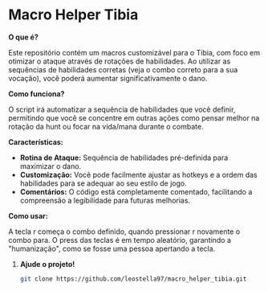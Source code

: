 # Macro Helper Tibia

**O que é?**

Este repositório contém um  macros customizável para o Tibia, com foco em otimizar o ataque através de rotações de habilidades. Ao utilizar as sequências de habilidades corretas (veja o combo correto para a sua vocação), você poderá aumentar significativamente o dano.

**Como funciona?**

O script irá automatizar a sequência de habilidades que você definir, permitindo que você se concentre em outras ações como pensar melhor na rotação da hunt ou focar na vida/mana durante o combate.

**Características:**

* **Rotina de Ataque:** Sequência de habilidades pré-definida para maximizar o dano.
* **Customização:** Você pode facilmente ajustar as hotkeys e a ordem das habilidades para se adequar ao seu estilo de jogo.
* **Comentários:** O código está completamente comentado, facilitando a compreensão a legibilidade para futuras melhorias.

**Como usar:**

A tecla r começa o combo definido, quando pressionar r novamente o combo para.
O press das teclas é em tempo aleatório, garantindo a "humanização", como se fosse uma pessoa apertando a tecla.

1. **Ajude o projeto!**
   ```bash
   git clone https://github.com/leostella97/macro_helper_tibia.git